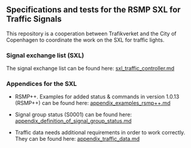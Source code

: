 ## Specifications and tests for the RSMP SXL for Traffic Signals

This repository is a cooperation between Trafikverket and the City of Copenhagen to coordinate the work on the SXL for traffic lights.

### Signal exchange list (SXL)

The signal exchange list can be found here: <a href="sxl_traffic_controller.md">sxl_traffic_controller.md</a>

### Appendices for the SXL

- RSMP++. Examples for added status & commands in version 1.0.13 (RSMP++) can be found here:
  <a href="appendix_examples_rsmp++.md">appendix_examples_rsmp++.md</a>

- Signal group status (S0001) can be found here:
  <a href="appendix_definition_of_signal_group_status.md">appendix_definition_of_signal_group_status.md</a>

- Traffic data needs additional requirements in order to work correctly. They can be found here:
  <a href="appendix_traffic_data.md">appendix_traffic_data.md</a>
